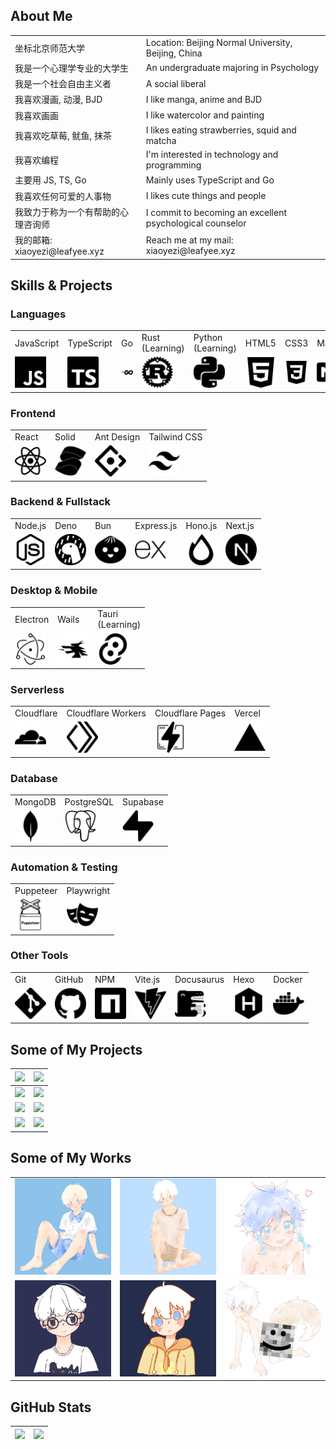 ## About Me

<table>
  <tr>
    <td>坐标北京师范大学</td>
    <td>Location: Beijing Normal University, Beijing, China</td>
  <tr>
    <td>我是一个心理学专业的大学生</td>
    <td>An undergraduate majoring in Psychology</td>
  </tr>
  <tr>
    <td>我是一个社会自由主义者</td>
    <td>A social liberal</td>
  </tr>
  <tr>
    <td>我喜欢漫画, 动漫, BJD</td>
    <td>I like manga, anime and BJD</td>
  </tr>
  <tr>
    <td>我喜欢画画</td>
    <td>I like watercolor and painting</td>
  </tr>
  <tr>
    <td>我喜欢吃草莓, 鱿鱼, 抹茶</td>
    <td>I likes eating strawberries, squid and matcha</td>
  </tr>
  <tr>
    <td>我喜欢编程</td>
    <td>I'm interested in technology and programming</td>
  </tr>
  <tr>
    <td>主要用 JS, TS, Go</td>
    <td>Mainly uses TypeScript and Go</td>
  </tr>
  <tr>
    <td>我喜欢任何可爱的人事物</td>
    <td>I likes cute things and people</td>
  </tr>
  <tr>
    <td>我致力于称为一个有帮助的心理咨询师</td>
    <td>I commit to becoming an excellent psychological counselor</td>
  </tr>
  <tr>
    <td>我的邮箱: xiaoyezi@leafyee.xyz</td>
    <td>Reach me at my mail: xiaoyezi@leafyee.xyz</td>
  </tr>
</table>

## Skills & Projects

### Languages
<table>
  <tr>
    <td>JavaScript</td>
    <td>TypeScript</td>
    <td>Go</td>
    <td>Rust<br>(Learning)</td>
    <td>Python<br>(Learning)</td>
    <td>HTML5</td>
    <td>CSS3</td>
    <td>Markdown</td>
  </tr>
  <tr>
    <td><img src="icons/javascript.svg" width="50px"></td>
    <td><img src="icons/typescript.svg" width="50px"></td>
    <td><img src="icons/go.svg" width="50px"></td>
    <td><img src="icons/rust.svg" width="50px"></td>
    <td><img src="icons/python.svg" width="50px"></td>
    <td><img src="icons/html5.svg" width="50px"></td>
    <td><img src="icons/css3.svg" width="50px"></td>
    <td><img src="icons/markdown.svg" width="50px"></td>
  </tr>
</table>

### Frontend
<table>
  <tr>
    <td>React</td>
    <td>Solid</td>
    <td>Ant Design</td>
    <td>Tailwind CSS</td>
  </tr>
  <tr>
    <td><img src="icons/react.svg" width="50px"></td>
    <td><img src="icons/solid.svg" width="50px"></td>
    <td><img src="icons/antdesign.svg" width="50px"></td>
    <td><img src="icons/tailwindcss.svg" width="50px"></td>
  </tr>
</table>

### Backend & Fullstack
<table>
  <tr>
    <td>Node.js</td>
    <td>Deno</td>
    <td>Bun</td>
    <td>Express.js</td>
    <td>Hono.js</td>
    <td>Next.js</td>
  </tr>
  <tr>
    <td><img src="icons/nodedotjs.svg" width="50px"></td>
    <td><img src="icons/deno.svg" width="50px"></td>
    <td><img src="icons/bun.svg" width="50px"></td>
    <td><img src="icons/express.svg" width="50px"></td>
    <td><img src="icons/hono.svg" width="50px"></td>
    <td><img src="icons/nextdotjs.svg" width="50px"></td>
  </tr>
</table>

### Desktop & Mobile
<table>
  <tr>
    <td>Electron</td>
    <td>Wails</td>
    <td>Tauri<br>(Learning)</td>
  </tr>
  <tr>
    <td><img src="icons/electron.svg" width="50px"></td>
    <td><img src="icons/wails.svg" width="50px"></td>
    <td><img src="icons/tauri.svg" width="50px"></td>
  </tr>
</table>

### Serverless
<table>
  <tr>
    <td>Cloudflare</td>
    <td>Cloudflare Workers</td>
    <td>Cloudflare Pages</td>
    <td>Vercel</td>
  </tr>
  <tr>
    <td><img src="icons/cloudflare.svg" width="50px"></td>
    <td><img src="icons/cloudflareworkers.svg" width="50px"></td>
    <td><img src="icons/cloudflarepages.svg" width="50px"></td>
    <td><img src="icons/vercel.svg" width="50px"></td>
  </tr>
</table> 

### Database
<table>
  <tr>
    <td>MongoDB</td>
    <td>PostgreSQL</td>
    <td>Supabase</td>
  </tr>
  <tr>
    <td><img src="icons/mongodb.svg" width="50px"></td>
    <td><img src="icons/postgresql.svg" width="50px"></td>
    <td><img src="icons/supabase.svg" width="50px"></td>
  </tr>
</table>

### Automation & Testing
<table>
  <tr>
    <td>Puppeteer</td>
    <td>Playwright</td>
  </tr>
  <tr>
    <td><img src="icons/puppeteer.svg" width="50px"></td>
    <td><img src="icons/playwright.svg" width="50px"></td>
  </tr>
</table>

### Other Tools
<table>
  <tr>
    <td>Git</td>
    <td>GitHub</td>
    <td>NPM</td>
    <td>Vite.js</td>
    <td>Docusaurus</td>
    <td>Hexo</td>
    <td>Docker</td>
  </tr>
  <tr>
    <td><img src="icons/git.svg" width="50px"></td>
    <td><img src="icons/github.svg" width="50px"></td>
    <td><img src="icons/npm.svg" width="50px"></td>
    <td><img src="icons/vite.svg" width="50px"></td>
    <td><img src="icons/docusaurus.svg" width="50px"></td>
    <td><img src="icons/hexo.svg" width="50px"></td>
    <td><img src="icons/docker.svg" width="50px"></td>
  </tr>
</table>

## Some of My Projects

|![](https://github-readme-stats.vercel.app/api/pin/?username=LeafYeeXYZ&repo=BNUCourseGetter&show_owner=true)|![](https://github-readme-stats.vercel.app/api/pin/?username=LeafYeeXYZ&repo=PainterLeaf&show_owner=true)|
|:---:|:---:|
|![](https://github-readme-stats.vercel.app/api/pin/?username=LeafYeeXYZ&repo=FileBox&show_owner=true)|![](https://github-readme-stats.vercel.app/api/pin/?username=LeafYeeXYZ&repo=MailBox&show_owner=true)|
|![](https://github-readme-stats.vercel.app/api/pin/?username=LeafYeeXYZ&repo=MyAPIs&show_owner=true)|![](https://github-readme-stats.vercel.app/api/pin/?username=LeafYeeXYZ&repo=CounselorLeaf&show_owner=true)|
|![](https://github-readme-stats.vercel.app/api/pin/?username=LeafYeeXYZ&repo=MarkdownPaper&show_owner=true)|![](https://github-readme-stats.vercel.app/api/pin/?username=LeafYeeXYZ&repo=EasyPaper&show_owner=true)|


## Some of My Works

<table>
  <tr>
    <td><img src="photos/5.png" width="200px"></td>
    <td><img src="photos/3.jpg" width="200px"></td>
    <td><img src="photos/4.jpg" width="200px"></td>
  </tr>
  <tr>
    <td><img src="photos/2.png" width="200px"></td>
    <td><img src="photos/1.png" width="200px"></td>
    <td><img src="photos/6.jpg" width="200px"></td>
  </tr>
</table>

## GitHub Stats

|![](https://github-readme-stats.vercel.app/api?username=LeafYeeXYZ&show_icons=true&rank_icon=github&show=reviews,prs_merged,prs_merged_percentage)|![](https://github-readme-stats.vercel.app/api/top-langs/?username=LeafYeeXYZ&size_weight=0.5&count_weight=0.5&langs_count=6)|
|:---:|:---:|
